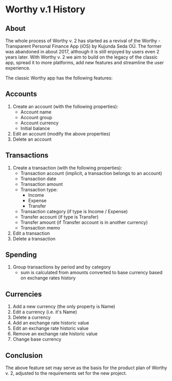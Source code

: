 # Worthy v.1 History

## About

The whole process of Worthy v. 2 has started as a revival of the Worthy - Transparent Personal Finance App (iOS) by Kujunda Seda OÜ. The former was abandoned in about 2017, although it is still enjoyed by users even 2 years later. With Worthy v. 2 we aim to build on the legacy of the classic app, spread it to more platforms, add new features and streamline the user experience.

The classic Worthy app has the following features:

## Accounts

1. Create an account (with the following properties):
	- Account name
	- Account group
	- Account currency
	- Initial balance
2. Edit an account (modify the above properties)
3. Delete an account

## Transactions

1. Create a transaction (with the following properties):
	- Transaction account (implicit, a transaction belongs to an account)
	- Transaction date
	- Transaction amount
	- Transaction type:
		- Income
		- Expense
		- Transfer
	- Transaction category (if type is Income / Expense)
	- Transfer account (if type is Transfer)
	- Transfer amount (if Transfer account is in another currency)
	- Transaction memo
2. Edit a transaction
3. Delete a transaction

## Spending

1. Group transactions by period and by category
	- sum is calculated from amounts converted to base currency based on exchange rates history

## Currencies

1. Add a new currency (the only property is Name)
2. Edit a currency (i.e. it's Name)
3. Delete a currency
4. Add an exchange rate historic value
5. Edit an exchange rate historic value
6. Remove an exchange rate historic value
7. Change base currency

## Conclusion

The above feature set may serve as the basis for the product plan of Worthy v. 2, adjusted to the requirements set for the new project.



